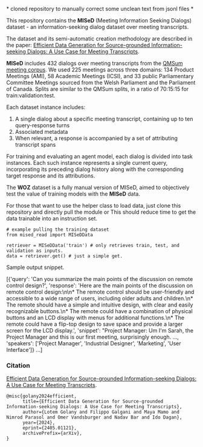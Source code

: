 \* cloned repository to manually correct some unclean text from jsonl files \*

This repository contains the **MISeD** (Meeting Information Seeking Dialogs) dataset - an information-seeking dialog dataset over meeting transcripts. 

The dataset and its semi-automatic creation methodology are described in the paper: [Efficient Data Generation for Source-grounded Information-seeking Dialogs: A Use Case for Meeting Transcripts](https://arxiv.org/pdf/2405.01121).

**MISeD** includes 432 dialogs over meeting transcripts from the [QMSum meeting corpus](https://github.com/Yale-LILY/QMSum).
We used 225 meetings across three domains: 134 Product Meetings (AMI), 58 Academic Meetings (ICSI), and 33 public Parliamentary Committee Meetings sourced from the Welsh Parliament and the Parliament of Canada.
Splits are similar to the QMSum splits, in a ratio of 70:15:15 for train:validation:test.

Each dataset instance includes:
1. A single dialog about a specific meeting transcript, containing up to ten query-response turns
2. Associated metadata
3. When relevant, a response is accompanied by a set of attributing transcript spans

For training and evaluating an agent model, each dialog is divided into task instances. Each such instance represents a single current query, incorporating its preceding dialog history along with the corresponding target response and its attributions.

The **WOZ** dataset is a fully manual version of MISeD, aimed to objectively test the value of training models with the **MISeD** data.

For those that want to use the helper class to load data, just clone this repository and directly pull the module or 
This should reduce time to get the data trainable into an instruction set.

```
# example pulling the training dataset
from mised_read import MISeDData

retriever = MISeDData('train') # only retrieves train, test, and validation as inputs.
data = retriever.get() # just a simple get.
```

Sample output snippet.

[{'query': 'Can you summarize the main points of the discussion on remote control design?',
  'response': 'Here are the main points of the discussion on remote control design:\n\n* The remote control should be user-friendly and accessible to a wide range of users, including 
older adults and children.\n* The remote should have a simple and intuitive design, with clear and easily recognizable buttons.\n* The remote could have a combination of physical 
buttons and an LCD display with menus for additional functions.\n* The remote could have a flip-top design to save space and provide a larger screen for the LCD display.',
 'snippet': "Project Manager: Um I'm Sarah, the Project Manager and this is our first meeting, surprisingly enough. ...,
 'speakers': ['Project Manager', 'Industrial Designer', 'Marketing', 'User Interface']} ...]


### Citation
[Efficient Data Generation for Source-grounded Information-seeking Dialogs: A Use Case for Meeting Transcripts](https://arxiv.org/pdf/2405.01121).
```
@misc{golany2024efficient,
      title={Efficient Data Generation for Source-grounded Information-seeking Dialogs: A Use Case for Meeting Transcripts}, 
      author={Lotem Golany and Filippo Galgani and Maya Mamo and Nimrod Parasol and Omer Vandsburger and Nadav Bar and Ido Dagan},
      year={2024},
      eprint={2405.01121},
      archivePrefix={arXiv},      
}
```

